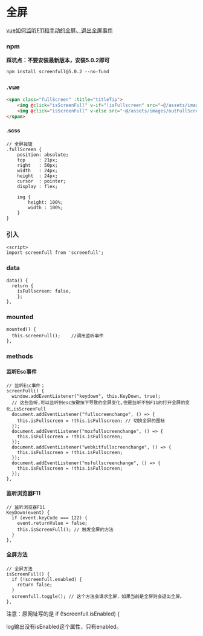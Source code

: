 # 全屏

<a href="https://blog.csdn.net/qq_42931285/article/details/126926456" target="_blank">vue如何监听F11和手动的全屏、退出全屏事件</a>

### npm

**踩坑点：不要安装最新版本，安装5.0.2即可**

```html
npm install screenfull@5.0.2 --no-fund
```

### .vue

```html
<span class="fullScreen" :title="titleTip">
    <img @click="isScreenFull" v-if="!isFullscreen" src="~@/assets/images/home-FullScreen.png" />
    <img @click="isScreenFull" v-else src="~@/assets/images/outFullScreen.png" />
</span>
```

#### .scss

```
// 全屏按钮
.fullScreen {
    position: absolute;
    top     : 21px;
    right   : 50px;
    width   : 24px;
    height  : 24px;
    cursor  : pointer;
    display : flex;

    img {
        height: 100%;
        width : 100%;
    }
}
```

### 引入

```
<script>
import screenfull from 'screenfull';
```

### data

```
data() {
  return {
    isFullscreen: false,
    };
},
```

### mounted

```vue
mounted() {
  this.screenFull();	//调用监听事件
},
```

### methods

#### 监听Esc事件

```vue
// 监听Esc事件；
screenFull() {
  window.addEventListener("keydown", this.KeyDown, true); 
  // 这些监听,可以监听到esc按键按下导致的全屏变化,但是监听不到F11的打开全屏的变化,isScreenFull
  document.addEventListener("fullscreenchange", () => {
    this.isFullscreen = !this.isFullscreen; // 切换全屏的图标
  });
  document.addEventListener("mozfullscreenchange", () => {
    this.isFullscreen = !this.isFullscreen;
  });
  document.addEventListener("webkitfullscreenchange", () => {
    this.isFullscreen = !this.isFullscreen;
  });
  document.addEventListener("msfullscreenchange", () => {
    this.isFullscreen = !this.isFullscreen;
  });
},
```

#### 监听浏览器F11

```
// 监听浏览器F11
KeyDown(event) {
  if (event.keyCode === 122) {
    event.returnValue = false;
    this.isScreenFull(); // 触发全屏的方法
  }
},
```

#### 全屏方法

```
// 全屏方法
isScreenFull() {
  if (!screenfull.enabled) {
    return false;
  }
  screenfull.toggle(); // 这个方法会请求全屏，如果当前是全屏则会退出全屏。
},
```

注意：原网址写的是  if (!screenfull.isEnabled) {

log输出没有isEnabled这个属性，只有enabled。

